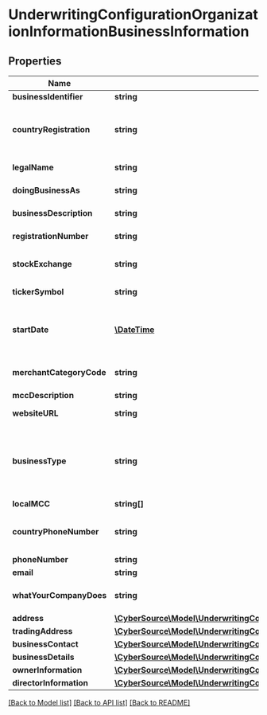 # UnderwritingConfigurationOrganizationInformationBusinessInformation

## Properties
Name | Type | Description | Notes
------------ | ------------- | ------------- | -------------
**businessIdentifier** | **string** | Tax ID for the business | 
**countryRegistration** | **string** | Country where the business is registered. Two character country code, ISO 3166-1 alpha-2. | 
**legalName** | **string** | The legally registered name of the business | 
**doingBusinessAs** | **string** | The DBA of the business. | 
**businessDescription** | **string** | Short description of the Business | 
**registrationNumber** | **string** | Registration ID for Enterprise Merchant | [optional] 
**stockExchange** | **string** | Which stock exchange is the company trading in? | [optional] 
**tickerSymbol** | **string** | Stock Symbol on the exchange | [optional] 
**startDate** | [**\DateTime**](\DateTime.md) | When did Business start. Format: YYYY-MM-DD Example 2016-08-11 equals August 11, 2016 | 
**merchantCategoryCode** | **string** | Industry standard Merchant Category Code (MCC) | 
**mccDescription** | **string** | MCC Description | [optional] 
**websiteURL** | **string** | Website for the Business | [optional] 
**businessType** | **string** | Business type  Possible values: - PARTNERSHIP - SOLE_PROPRIETORSHIP - CORPORATION - LLC - NON_PROFIT - TRUST | 
**localMCC** | **string[]** |  | [optional] 
**countryPhoneNumber** | **string** | Country of the Business phone number. Two character country code, ISO 3166-1 alpha-2. | 
**phoneNumber** | **string** | Business Phone Number | 
**email** | **string** | Business Email Address | 
**whatYourCompanyDoes** | **string** | What your company does and how you market your service | [optional] 
**address** | [**\CyberSource\Model\UnderwritingConfigurationOrganizationInformationBusinessInformationAddress**](UnderwritingConfigurationOrganizationInformationBusinessInformationAddress.md) |  | [optional] 
**tradingAddress** | [**\CyberSource\Model\UnderwritingConfigurationOrganizationInformationBusinessInformationTradingAddress**](UnderwritingConfigurationOrganizationInformationBusinessInformationTradingAddress.md) |  | [optional] 
**businessContact** | [**\CyberSource\Model\UnderwritingConfigurationOrganizationInformationBusinessInformationBusinessContact**](UnderwritingConfigurationOrganizationInformationBusinessInformationBusinessContact.md) |  | [optional] 
**businessDetails** | [**\CyberSource\Model\UnderwritingConfigurationOrganizationInformationBusinessInformationBusinessDetails**](UnderwritingConfigurationOrganizationInformationBusinessInformationBusinessDetails.md) |  | [optional] 
**ownerInformation** | [**\CyberSource\Model\UnderwritingConfigurationOrganizationInformationBusinessInformationOwnerInformation[]**](UnderwritingConfigurationOrganizationInformationBusinessInformationOwnerInformation.md) |  | [optional] 
**directorInformation** | [**\CyberSource\Model\UnderwritingConfigurationOrganizationInformationBusinessInformationDirectorInformation[]**](UnderwritingConfigurationOrganizationInformationBusinessInformationDirectorInformation.md) |  | [optional] 

[[Back to Model list]](../README.md#documentation-for-models) [[Back to API list]](../README.md#documentation-for-api-endpoints) [[Back to README]](../README.md)


